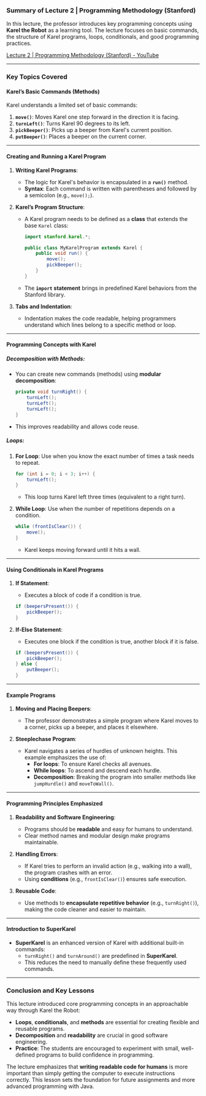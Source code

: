 ### Summary of Lecture 2 | Programming Methodology (Stanford)

In this lecture, the professor introduces key programming concepts using **Karel the Robot** as a learning tool. The lecture focuses on basic commands, the structure of Karel programs, loops, conditionals, and good programming practices.

[Lecture 2 | Programming Methodology (Stanford) - YouTube](https://www.youtube.com/watch?v=0LoKDDRlfZc)

---

### **Key Topics Covered**

#### **Karel’s Basic Commands (Methods)**

Karel understands a limited set of basic commands:

1. **`move()`**: Moves Karel one step forward in the direction it is facing.
2. **`turnLeft()`**: Turns Karel 90 degrees to its left.
3. **`pickBeeper()`**: Picks up a beeper from Karel's current position.
4. **`putBeeper()`**: Places a beeper on the current corner.

---

#### **Creating and Running a Karel Program**

1. **Writing Karel Programs**:

   - The logic for Karel's behavior is encapsulated in a **`run()`** method.
   - **Syntax**: Each command is written with parentheses and followed by a semicolon (e.g., `move();`).

2. **Karel’s Program Structure**:

   - A Karel program needs to be defined as a **class** that extends the base `Karel` class:

     ```java
     import stanford.karel.*;

     public class MyKarelProgram extends Karel {
         public void run() {
             move();
             pickBeeper();
         }
     }
     ```

   - The **`import` statement** brings in predefined Karel behaviors from the Stanford library.

3. **Tabs and Indentation**:
   - Indentation makes the code readable, helping programmers understand which lines belong to a specific method or loop.

---

#### **Programming Concepts with Karel**

##### **Decomposition with Methods**:

- You can create new commands (methods) using **modular decomposition**:
  ```java
  private void turnRight() {
      turnLeft();
      turnLeft();
      turnLeft();
  }
  ```
- This improves readability and allows code reuse.

##### **Loops**:

1. **For Loop**: Use when you know the exact number of times a task needs to repeat.

   ```java
   for (int i = 0; i < 3; i++) {
       turnLeft();
   }
   ```

   - This loop turns Karel left three times (equivalent to a right turn).

2. **While Loop**: Use when the number of repetitions depends on a condition.
   ```java
   while (frontIsClear()) {
       move();
   }
   ```
   - Karel keeps moving forward until it hits a wall.

---

#### **Using Conditionals in Karel Programs**

1. **If Statement**:

   - Executes a block of code if a condition is true.

   ```java
   if (beepersPresent()) {
       pickBeeper();
   }
   ```

2. **If-Else Statement**:
   - Executes one block if the condition is true, another block if it is false.
   ```java
   if (beepersPresent()) {
       pickBeeper();
   } else {
       putBeeper();
   }
   ```

---

#### **Example Programs**

1. **Moving and Placing Beepers**:

   - The professor demonstrates a simple program where Karel moves to a corner, picks up a beeper, and places it elsewhere.

2. **Steeplechase Program**:
   - Karel navigates a series of hurdles of unknown heights. This example emphasizes the use of:
     - **For loops**: To ensure Karel checks all avenues.
     - **While loops**: To ascend and descend each hurdle.
     - **Decomposition**: Breaking the program into smaller methods like `jumpHurdle()` and `moveToWall()`.

---

#### **Programming Principles Emphasized**

1. **Readability and Software Engineering**:

   - Programs should be **readable** and easy for humans to understand.
   - Clear method names and modular design make programs maintainable.

2. **Handling Errors**:

   - If Karel tries to perform an invalid action (e.g., walking into a wall), the program crashes with an error.
   - Using **conditions** (e.g., `frontIsClear()`) ensures safe execution.

3. **Reusable Code**:
   - Use methods to **encapsulate repetitive behavior** (e.g., `turnRight()`), making the code cleaner and easier to maintain.

---

#### **Introduction to SuperKarel**

- **SuperKarel** is an enhanced version of Karel with additional built-in commands:
  - `turnRight()` and `turnAround()` are predefined in **SuperKarel**.
  - This reduces the need to manually define these frequently used commands.

---

### **Conclusion and Key Lessons**

This lecture introduced core programming concepts in an approachable way through Karel the Robot:

- **Loops**, **conditionals**, and **methods** are essential for creating flexible and reusable programs.
- **Decomposition** and **readability** are crucial in good software engineering.
- **Practice**: The students are encouraged to experiment with small, well-defined programs to build confidence in programming.

The lecture emphasizes that **writing readable code for humans** is more important than simply getting the computer to execute instructions correctly. This lesson sets the foundation for future assignments and more advanced programming with Java.
